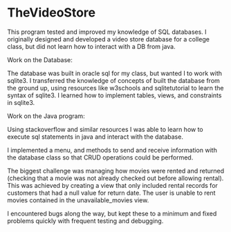 # TheVideoStore

This program tested and improved my knowledge of SQL databases. 
I originally designed and developed a video store database for a college class, but did not learn how to interact with a DB from java.

Work on the Database:

The database was built in oracle sql for my class, but wanted I to work with sqlite3. 
I transferred the knowledge of concepts of built the database from the ground up, using resources like w3schools and sqlitetutorial to learn the syntax of sqlite3. 
I learned how to implement tables, views, and constraints in sqlite3.


Work on the Java program:

Using stackoverflow and similar resources I was able to learn how to execute sql statements in java and interact with the database. 

I implemented a menu, and methods to send and receive information with the database class so that CRUD operations could be performed. 

The biggest challenge was managing how movies were rented and returned (checking that a movie was not already checked out before allowing rental). 
This was achieved by creating a view that only included rental records for customers that had a null value for return date.
The user is unable to rent movies contained in the unavailable_movies view. 

I encountered bugs along the way, but kept these to a minimum and fixed problems quickly with frequent testing and debugging. 
